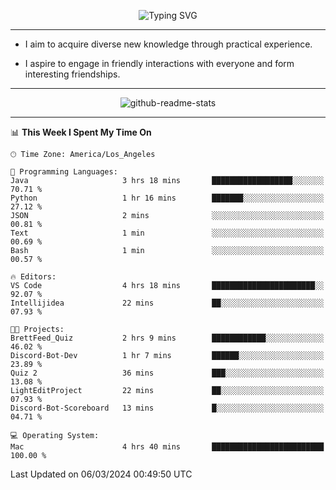 <p align="center">
  <img src="https://readme-typing-svg.demolab.com?font=Fira+Code&weight=500&size=32&duration=2500&pause=1600&center=true&vCenter=true&random=false&width=1024&height=64&lines=Hi+there+%F0%9F%91%8B;I'm+delighted+you+could+make+it+here+%F0%9F%8E%89;I'm+Harry%2C+a+college+student+still+finding+my+way" alt="Typing SVG" />
</p>


---


- I aim to acquire diverse new knowledge through practical experience.

- I aspire to engage in friendly interactions with everyone and form interesting friendships.


---


<p align="center">
  <img src="https://github-readme-stats.vercel.app/api?username=Harry-Jing&show_icons=true" alt="github-readme-stats"/>
</p>


---

<!--START_SECTION:waka-->
📊 **This Week I Spent My Time On** 

```text
🕑︎ Time Zone: America/Los_Angeles

💬 Programming Languages: 
Java                     3 hrs 18 mins       ██████████████████░░░░░░░   70.71 % 
Python                   1 hr 16 mins        ███████░░░░░░░░░░░░░░░░░░   27.12 % 
JSON                     2 mins              ░░░░░░░░░░░░░░░░░░░░░░░░░   00.81 % 
Text                     1 min               ░░░░░░░░░░░░░░░░░░░░░░░░░   00.69 % 
Bash                     1 min               ░░░░░░░░░░░░░░░░░░░░░░░░░   00.57 % 

🔥 Editors: 
VS Code                  4 hrs 18 mins       ███████████████████████░░   92.07 % 
Intellijidea             22 mins             ██░░░░░░░░░░░░░░░░░░░░░░░   07.93 % 

🐱‍💻 Projects: 
BrettFeed_Quiz           2 hrs 9 mins        ████████████░░░░░░░░░░░░░   46.02 % 
Discord-Bot-Dev          1 hr 7 mins         ██████░░░░░░░░░░░░░░░░░░░   23.89 % 
Quiz 2                   36 mins             ███░░░░░░░░░░░░░░░░░░░░░░   13.08 % 
LightEditProject         22 mins             ██░░░░░░░░░░░░░░░░░░░░░░░   07.93 % 
Discord-Bot-Scoreboard   13 mins             █░░░░░░░░░░░░░░░░░░░░░░░░   04.71 % 

💻 Operating System: 
Mac                      4 hrs 40 mins       █████████████████████████   100.00 % 
```


 Last Updated on 06/03/2024 00:49:50 UTC
<!--END_SECTION:waka-->
